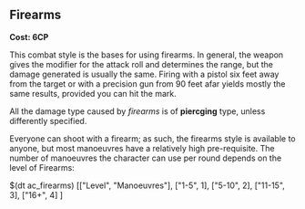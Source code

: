 ## Firearms

__Cost: 6CP__

This combat style is the bases for using firearms. In general, the weapon gives
the modifier for the attack roll and determines the range, but the damage
generated is usually the same. Firing with a pistol six feet away from the
target or with a precision gun from 90 feet afar yields mostly the same results,
provided you can hit the mark.

All the damage type caused by *firearms* is of __piercging__ type, unless differently
specified.

Everyone can shoot with a firearm; as such, the firearms style is available to
anyone, but most manoeuvres have a relatively high pre-requisite.
The number of manoeuvres the character can use per round depends on the level of
Firearms:

$(dt ac_firearms)
[["Level", "Manoeuvres"],
["1-5", 1],
["5-10", 2],
["11-15", 3],
["16+", 4]
]

